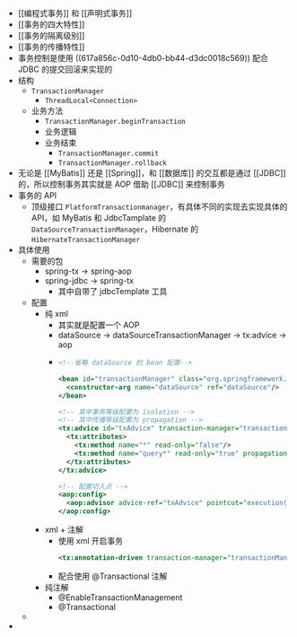 - [[编程式事务]] 和 [[声明式事务]]
- [[事务的四大特性]]
- [[事务的隔离级别]]
- [[事务的传播特性]]
- 事务控制是使用 ((617a856c-0d10-4db0-bb44-d3dc0018c569)) 配合 JDBC 的提交回滚来实现的
- 结构
	- `TransactionManager`
		- `ThreadLocal<Connection>`
	- 业务方法
		- `TransactionManager.beginTransaction`
		- 业务逻辑
		- 业务结束
			- `TransactionManager.commit`
			- `TransactionManager.rollback`
- 无论是 [[MyBatis]] 还是 [[Spring]]，和 [[数据库]] 的交互都是通过 [[JDBC]] 的，所以控制事务其实就是 AOP 借助 [[JDBC]] 来控制事务
- 事务的 API
	- 顶级接口 `PlatformTransactionmanager`，有具体不同的实现去实现具体的 API，如 MyBatis 和 JdbcTamplate 的 `DataSourceTransactionManager`，Hibernate 的 `HibernateTransactionManager`
- 具体使用
	- 需要的包
		- spring-tx -> spring-aop
		- spring-jdbc -> spring-tx
			- 其中自带了 jdbcTemplate 工具
	- 配置
		- 纯 xml
			- 其实就是配置一个 AOP
			- dataSource -> dataSourceTransactionManager -> tx:advice -> aop
			- ```xml
			  <!--省略 dataSource 的 bean 配置-->
			  
			  <bean id="transactionManager" class="org.springframework.jdbc.datasource.DataSourceTransactionManager">
			    <constructor-arg name="dataSource" ref="dataSource"/>
			  </bean>
			  
			  <!-- 其中事务等级配置为 isolation -->
			  <!-- 其中传播等级配置为 propagation -->
			  <tx:advice id="txAdvice" transaction-manager="transactionManager">
			    <tx:attributes>
			      <tx:method name="*" read-only="false"/>
			      <tx:method name="query*" read-only="true" propagation="SUPPORTS"/>
			    </tx:attributes>
			  </tx:advice>
			  
			  <!-- 配置切入点 -->
			  <aop:config>
			    <aop:advisor advice-ref="txAdvice" pointcut="execution(* top.maoyilan.service.impl.*.*(..))"/>
			  </aop:config>
			  ```
		- xml + 注解
			- 使用 xml 开启事务
			  ```xml
			  <tx:annotation-driven transaction-manager="transactionManager"/>
			  ```
			- 配合使用 @Transactional 注解
		- 纯注解
			- @EnableTransactionManagement
			- @Transactional
	-
-